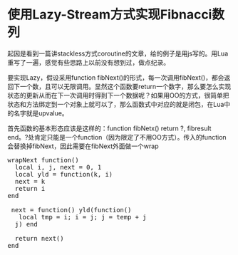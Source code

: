 # 使用Lazy-Stream方式实现Fibnacci数列

起因是看到一篇讲stackless方式coroutine的文章，给的例子是用js写的。用Lua重写了一遍，感觉有些思路上以前没有想到过，做点纪录。

要实现Lazy，假设采用function fibNext()的形式，每一次调用fibNext()，都会返回下一个数，且可以无限调用。显然这个函数要return一个数字，那么要怎么实现状态的更新从而在下一次调用时得到下一个数据呢？如果用OO的方式，很简单把状态和方法绑定到一个对象上就可以了，那么函数式中对应的就是闭包，在Lua中的名字就是upvalue。

首先函数的基本形态应该是这样的：function fibNetx() return ?, fibresult  end。?处肯定只能是一个function（因为限定了不用OO方式）。传入的function会替换掉fibNext，因此需要在fibNext外面做一个wrap

<pre>
wrapNext function()
  local i, j, next = 0, 1
  local yld = function(k, i)
  next = k
  return i
end

 next = function() yld(function()
   local tmp = i; i = j; j = temp + j
  j) end

  return next()
end
</pre>